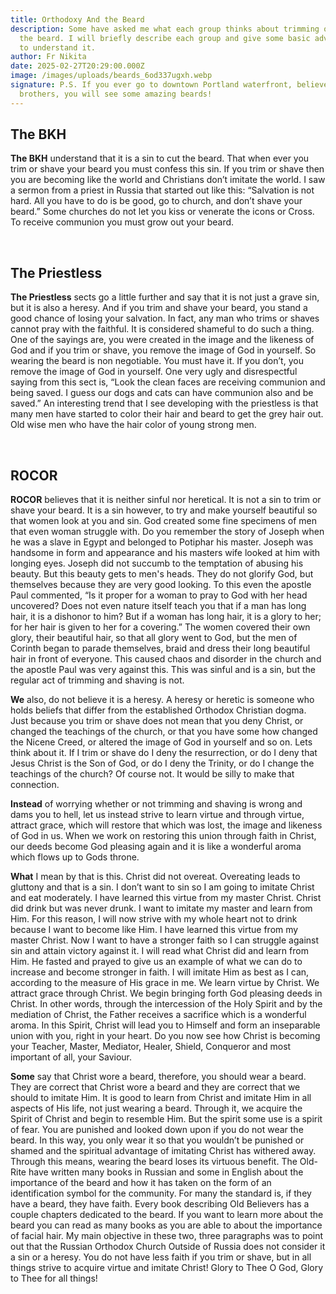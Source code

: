 ```yaml
---
title: Orthodoxy And the Beard
description: Some have asked me what each group thinks about trimming or shaving
  the beard. I will briefly describe each group and give some basic advice how
  to understand it.
author: Fr Nikita
date: 2025-02-27T20:29:00.000Z
image: /images/uploads/beards_6od337ugxh.webp
signature: P.S. If you ever go to downtown Portland waterfront, believe me
  brothers, you will see some amazing beards!
---
```

## The BKH

**The BKH** understand that it is a sin to cut the beard. That when ever you trim or shave your beard you must confess this sin. If you trim or shave then you are becoming like the world and Christians don’t imitate the world. I saw a sermon from a priest in Russia that started out like this: “Salvation is not hard. All you have to do is be good, go to church, and don’t shave your beard.” Some churches do not let you kiss or venerate the icons or Cross. To receive communion you must grow out your beard.

 

## The Priestless

**The Priestless** sects go a little further and say that it is not just a grave sin, but it is also a heresy. And if you trim and shave your beard, you stand a good chance of losing your salvation. In fact, any man who trims or shaves cannot pray with the faithful. It is considered shameful to do such a thing. One of the sayings are, you were created in the image and the likeness of God and if you trim or shave, you remove the image of God in yourself. So wearing the beard is non negotiable. You must have it. If you don’t, you remove the image of God in yourself. One very ugly and disrespectful saying from this sect is, “Look the clean faces are receiving communion and being saved. I guess our dogs and cats can have communion also and be saved.” An interesting trend that I see developing with the priestless is that many men have started to color their hair and beard to get the grey hair out. Old wise men who have the hair color of young strong men.

 

## ROCOR

**ROCOR** believes that it is neither sinful nor heretical. It is not a sin to trim or shave your beard. It is a sin however, to try and make yourself beautiful so that women look at you and sin. God created some fine specimens of men that even woman struggle with. Do you remember the story of Joseph when he was a slave in Egypt and belonged to Potiphar his master. Joseph was handsome in form and appearance and his masters wife looked at him with longing eyes. Joseph did not succumb to the temptation of abusing his beauty. But this beauty gets to men's heads. They do not glorify God, but themselves because they are very good looking. To this even the apostle Paul commented, “Is it proper for a woman to pray to God with her head uncovered? Does not even nature itself teach you that if a man has long hair, it is a dishonor to him? But if a woman has long hair, it is a glory to her; for her hair is given to her for a covering.” The women covered their own glory, their beautiful hair, so that all glory went to God, but the men of Corinth began to parade themselves, braid and dress their long beautiful hair in front of everyone. This caused chaos and disorder in the church and the apostle Paul was very against this. This was sinful and is a sin, but the regular act of trimming and shaving is not.

**We** also, do not believe it is a heresy. A heresy or heretic is someone who holds beliefs that differ from the established Orthodox Christian dogma. Just because you trim or shave does not mean that you deny Christ, or changed the teachings of the church, or that you have some how changed the Nicene Creed, or altered the image of God in yourself and so on. Lets think about it. If I trim or shave do I deny the resurrection, or do I deny that Jesus Christ is the Son of God, or do I deny the Trinity, or do I change the teachings of the church? Of course not. It would be silly to make that connection.

**Instead** of worrying whether or not trimming and shaving is wrong and dams you to hell, let us instead strive to learn virtue and through virtue, attract grace, which will restore that which was lost, the image and likeness of God in us. When we work on restoring this union through faith in Christ, our deeds become God pleasing again and it is like a wonderful aroma which flows up to Gods throne.

**What** I mean by that is this. Christ did not overeat. Overeating leads to gluttony and that is a sin. I don’t want to sin so I am going to imitate Christ and eat moderately. I have learned this virtue from my master Christ. Christ did drink but was never drunk. I want to imitate my master and learn from Him. For this reason, I will now strive with my whole heart not to drink because I want to become like Him. I have learned this virtue from my master Christ. Now I want to have a stronger faith so I can struggle against sin and attain victory against it. I will read what Christ did and learn from Him. He fasted and prayed to give us an example of what we can do to increase and become stronger in faith. I will imitate Him as best as I can, according to the measure of His grace in me. We learn virtue by Christ. We attract grace through Christ. We begin bringing forth God pleasing deeds in Christ. In other words, through the intercession of the Holy Spirit and by the mediation of Christ, the Father receives a sacrifice which is a wonderful aroma. In this Spirit, Christ will lead you to Himself and form an inseparable union with you, right in your heart. Do you now see how Christ is becoming your Teacher, Master, Mediator, Healer, Shield, Conqueror and most important of all, your Saviour.

**Some** say that Christ wore a beard, therefore, you should wear a beard. They are correct that Christ wore a beard and they are correct that we should to imitate Him. It is good to learn from Christ and imitate Him in all aspects of His life, not just wearing a beard. Through it, we acquire the Spirit of Christ and begin to resemble Him. But the spirit some use is a spirit of fear. You are punished and looked down upon if you do not wear the beard. In this way, you only wear it so that you wouldn’t be punished or shamed and the spiritual advantage of imitating Christ has withered away. Through this means, wearing the beard loses its virtuous benefit. The Old-Rite have written many books in Russian and some in English about the importance of the beard and how it has taken on the form of an identification symbol for the community. For many the standard is, if they have a beard, they have faith. Every book describing Old Believers has a couple chapters dedicated to the beard. If you want to learn more about the beard you can read as many books as you are able to about the importance of facial hair. My main objective in these two, three paragraphs was to point out that the Russian Orthodox Church Outside of Russia does not consider it a sin or a heresy. You do not have less faith if you trim or shave, but in all things strive to acquire virtue and imitate Christ! Glory to Thee O God, Glory to Thee for all things!
